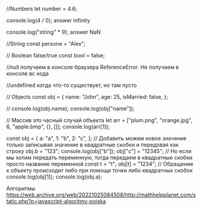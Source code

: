//Numbers
let number = 4.6;

console.log(4 / 0);
 answer infinity

console.log("string" * 9); 
answer NaN

//String
const persone = "Alex";

// Boolean false/true
const bool = false;

 //null получаем в консоле браузера ReferenceError. Не получаем в консоле вс кода

 //undefined когда что-то существует, но там пусто

// Objects
const obj = {
  name: "John",
  age: 25,
  isMarried: false,
};

// console.log(obj.name);
console.log(obj["name"]);

// Массив это часный случай объекта
let arr = ["plum.png", "orange.jpg", 6, "apple.bmp", {}, []];
console.log(arr[1]);

const obj = {
  a: "a",
  1: "b",
  2: "c",
};
// Добавить можем новое значение только записывая значение в квадратные скобки и передовая как строку
obj.b = "123";
console.log(obj["b"]);
obj["c"] = "12345";
// Но если мы хотим передать переменную, тогда передаем в квадратные скобки просто название переменной
const t = "t";
obj[t] = "1234";
// Обращение к объекту происходит либо при помощи точки либо квадратных скобок
console.log(obj[1]);
console.log(obj.a);

Алгоритмы
https://web.archive.org/web/20221025084508/http://mathhelpplanet.com/static.php?p=javascript-algoritmy-poiska
